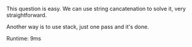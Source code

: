 This question is easy. We can use string cancatenation to solve it, very straightforward.

Another way is to use stack, just one pass and it's done.

Runtime: 9ms
